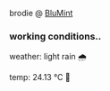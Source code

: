brodie @ [BluMint](https://www.linkedin.com/company/blumint-io/)

<!--weather_start-->
### working conditions..

weather: light rain 🌧️

temp: 24.13 °C 🥶

<!--weather_end-->

